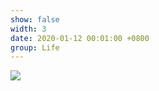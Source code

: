 ```yaml
---
show: false
width: 3
date: 2020-01-12 00:01:00 +0800
group: Life
---
```

<div>
<img src="{{ 'assets/images/etc/cat1.jpg' | relative_url }}" class="img-fluid rounded" >
</div>